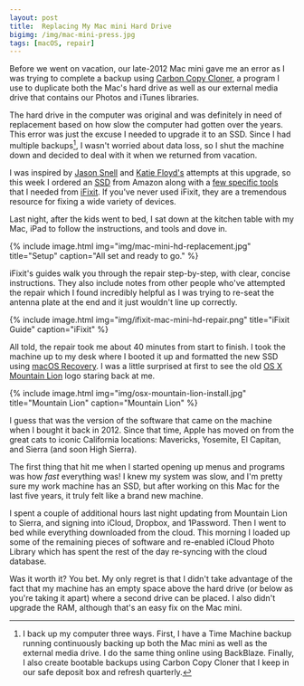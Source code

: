 ```yaml
---
layout: post
title:  Replacing My Mac mini Hard Drive
bigimg: /img/mac-mini-press.jpg
tags: [macOS, repair]
---
```

Before we went on vacation, our late-2012 Mac mini gave me an error as I was trying to complete a backup using [Carbon Copy Cloner][1], a program I use to duplicate both the Mac's hard drive as well as our external media drive that contains our Photos and iTunes libraries. 

The hard drive in the computer was original and was definitely in need of replacement based on how slow the computer had gotten over the years. This error was just the excuse I needed to upgrade it to an SSD. Since I had multiple backups[^1], I wasn't worried about data loss, so I shut the machine down and decided to deal with it when we returned from vacation.

I was inspired by [Jason Snell][2] and [Katie Floyd's][3] attempts at this upgrade, so this week I ordered an [SSD][4] from Amazon along with a [few specific tools][5] that I needed from [iFixit][6]. If you've never used iFixit, they are a tremendous resource for fixing a wide variety of devices. 

Last night, after the kids went to bed, I sat down at the kitchen table with my Mac, iPad to follow the instructions, and tools and dove in.

{% include image.html
            img="img/mac-mini-hd-replacement.jpg"
            title="Setup"
            caption="All set and ready to go." %}

iFixit's guides walk you through the repair step-by-step, with clear, concise instructions. They also include notes from other people who've attempted the repair which I found incredibly helpful as I was trying to re-seat the antenna plate at the end and it just wouldn't line up correctly. 

{% include image.html
            img="img/ifixit-mac-mini-hd-repair.png"
            title="iFixit Guide"
            caption="iFixit" %}

All told, the repair took me about 40 minutes from start to finish. I took the machine up to my desk where I booted it up and formatted the new SSD using [macOS Recovery][7]. I was a little surprised at first to see the old [OS X Mountain Lion][8] logo staring back at me. 

{% include image.html
            img="img/osx-mountain-lion-install.jpg"
            title="Mountain Lion"
            caption="Mountain Lion" %}

I guess that was the version of the software that came on the machine when I bought it back in 2012. Since that time, Apple has moved on from the great cats to iconic California locations: Mavericks, Yosemite, El Capitan, and Sierra (and soon High Sierra).

The first thing that hit me when I started opening up menus and programs was how _fast_ everything was! I knew my system was slow, and I'm pretty sure my work machine has an SSD, but after working on this Mac for the last five years, it truly felt like a brand new machine.

I spent a couple of additional hours last night updating from Mountain Lion to Sierra, and signing into iCloud, Dropbox, and 1Password. Then I went to bed while everything downloaded from the cloud. This morning I loaded up some of the remaining pieces of software and re-enabled iCloud Photo Library which has spent the rest of the day re-syncing with the cloud database.

Was it worth it? You bet. My only regret is that I didn't take advantage of the fact that my machine has an empty space above the hard drive (or below as you're taking it apart) where a second drive can be placed. I also didn't upgrade the RAM, although that's an easy fix on the Mac mini.

[^1]:	I back up my computer three ways. First, I have a Time Machine backup running continuously backing up both the Mac mini as well as the external media drive. I do the same thing online using BackBlaze. Finally, I also create bootable backups using Carbon Copy Cloner that I keep in our safe deposit box and refresh quarterly.

[1]:	https://bombich.com
[2]:	https://sixcolors.com/post/2016/01/puzzle-solved-a-faster-mac-mini-server/
[3]:	https://katiefloyd.com/blog/mac-mini-upgrade-adventures
[4]:	https://www.amazon.com/dp/B00OBRE5UE/ref=cm_sw_r_cp_tai_Jm2LzbDG9K5KX
[5]:	https://www.ifixit.com/Guide/Mac+Mini+Late+2012+Hard+Drive+Replacement/11716
[6]:	https://www.ifixit.com
[7]:	https://support.apple.com/en-us/HT201314
[8]:	https://en.m.wikipedia.org/wiki/OS_X_Mountain_Lion